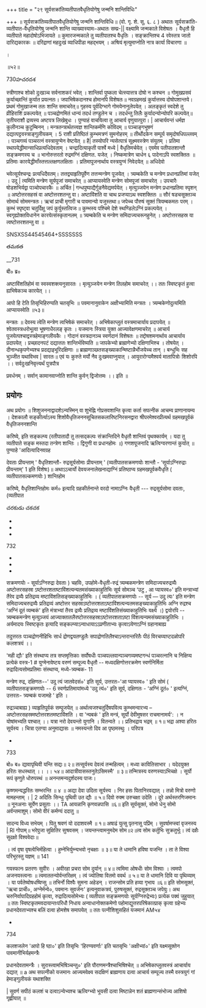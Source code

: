 +++
title = "२९ सूर्यसक्रांतिव्यतीपातवैधृतियोगेषु जन्मनि शान्तिविधिः"

+++
॥ सूर्यसक्रांतिव्यतीपातवैधृतियोगेषु जन्मनि शान्तिविधिः॥ (वो. गृ. शे. सू. ६. ८ ) अथातः सूर्यसक्रांति-व्यतीपात-वैधृतियोगेषु जन्मनि शान्ति व्याख्यास्यामः-अथातः सम्प्र-|| वक्ष्यामि जन्मकाले विशेषतः । वैधृतौ हि व्यतीपाते महादोषोऽभिजायते ॥ कुमारजन्मकाले तु व्यतीपातश्च वैधृतिः । सङ्क्रान्तिश्च 4 रवेस्तत्र जातो दारिद्यकारकः ॥ दरिद्राणां महदुःखं व्याधिपीडा महद्भयम् । अश्रियं मृत्युमाप्नोति नात्र कार्या विचारणा ॥

।

॥५२॥

730హచరదశ

स्त्रीणाश्च शोको दुःखञ्च सर्वनाशकरं भवेत् । शान्तिर्वा पुष्कला चेत्स्यात्तत्र दोषो न कश्चन ॥ गोमुखप्रसवं कुर्याच्छान्तिं कुर्यात प्रयत्नतः। जपाभिषेकदानश्च होमानपि विशेषतः॥ नवग्रहमखं कुर्यात्तस्य दोषोपशान्तये। प्रथमं गोमुखाजन्म ततः शान्ति समाचरेत्॥ गृहस्य पूर्वदिग्भागे गोमयेनानुलेपयेत् । अलङ्कृतं स्वदेशे तु व्रीहिराशिं प्रकल्पयेत् ॥ पञ्चद्रोणमितं धान्यं तदर्ध तण्डुलेन च । तदर्धन्तु तिलैः कुर्यादन्योन्योपरि कल्पयेत्॥ तृतीयराशौ द्रव्यस्य अष्टपत्र लिखेबुधः । पुण्याहं वाचयित्वा तु आचार्य वृणुयात्पुरा। | आचार्यवन्तं धर्मज्ञ कुलीनञ्च कुटुम्बिनन् । मन्त्रतन्त्रार्थतत्त्वज्ञ शान्तिकर्मणि कोविदम् ॥ पञ्चाङ्गभूषणं दद्यात्पट्टवस्त्राङ्गुलीयकम् । 5 राशी प्रतिष्ठितं कुम्भमत्रणं सुमनोहरम् ॥ तीर्थोदकेन सम्पूर्य समृदोषधिपल्लवम् । पञ्चगव्यं पञ्चरत्नं वस्त्रायुग्मेन वेष्टयेत् ॥ है| तस्योपरि न्यसेत्पात्रं सूक्ष्मवस्त्रेण संयुतम् । प्रतिमा स्थापयेद्धीमान्साधिप्रत्यधिदेवताम् । चन्द्रादित्याकृती पार्श्वे मध्ये | वैधृतिमर्चयेत् । एवमेव पतीपातशान्तौ सङ्क्रमणस्य च ॥ भानोरुत्तरतो रुद्रमग्निं दक्षिणत. यजेत् । निष्कमात्रेण चार्धन ६ पादेनाऽपि स्वशक्तितः ॥ प्रतिमाः कारयेद्धीमाँस्तत्तल्लक्षणलक्षिताः । प्रतिमापूजनार्थाय वस्त्रयुग्मं निवेदयेत् ॥ अधिदेवो

भवेत्सूर्यश्चन्द्रः प्रत्यधिदैवतम्। तत्तद्व्याहृतिपूर्वेण तत्तन्मन्त्रेण पूजयेत् । त्र्यम्बकेति च मन्त्रेण प्रधानप्रतिमां यजेत् । उदु | त्यमिति मन्त्रेण सूर्यपूजां समाचरेत् ॥ आप्यायस्वेति मन्त्रेण सोमपूजां समाचरेत् । उपचारैः षोडशभिर्यद्वा पञ्चोपचारकैः ॥ अर्चित | गन्धपुष्पाद्यैर्गुडनैवेद्यमर्पयेत् । मृत्युञ्जयेन मन्त्रेण प्रधानप्रतिमा स्पृशन् ॥ अष्टोत्तरसहस्रं वा अष्टोत्तरशतन्तु वा। अष्टाविंशति वा चाथ प्रजप्याऽथ स्वशक्तितः ॥ सौरं षडचसूक्तञ्च सोमार्थ सोममन्त्रतः। ऋचां प्राची मृगारी च पावमान्यो यजुस्तथा॥ जपेच्च पौरुषं सूक्तं त्रियम्बकमतः परम् । कुम्भं स्पृष्ट्वा चतुर्दिक्षु जपं कुर्युस्तत्विजः॥ कुम्भस्य पश्चिमे देशे स्थण्डिलेऽग्निं प्रकल्पयेत् । स्वगृह्योक्तविधानेन कारयेत्संस्कृतानलम् ॥ त्र्यम्बकेति च मन्त्रेण समिदाज्यचरूनहुनेत् । अष्टोत्तरसहस्र या त्वष्टोत्तरशतन्तु वा ॥

SNSXSS44545464+SSSSSSS

తమకత

__731

बी० ब्र०

अष्टाविंशतिहोमं वा स्वस्वशक्त्यनुसारतः । मृत्युञ्जयेन मन्त्रेण तिलहोम समाचरेत् ।। ततः स्विष्टकृतं हुत्वा ह्यभिषेकञ्च कारयेत् ।।

आपो हि टेति तिसृभिहिरण्यति चतसृभिः ॥ पवमानानुवाकेन अक्षीभ्यामिति मन्त्रतः । त्र्यम्बकेणोदुत्यमिति आप्यायस्वेति ॥५३॥

मन्त्रतः ॥ देवस्य त्वेति मन्त्रेण त्वभिषेकं समाचरेत् । अभिषेकाप्लुतं वस्त्रमाचार्याय प्रदापयेत् ॥श्वेतवस्त्रधरोभूत्वा भूषणाधैरलङ् कृतः । यजमानः स्त्रिया युक्त आज्यावेक्षणमाचरेत् ॥ आचार्य पूजयेत्पश्चाद्वस्त्रहेमाङ्गलीयकैः । गोदानं वस्त्रदानञ्च स्वर्णदानं विशेषतः ॥ तद्दोषशमनार्थाय आचार्याय प्रदापयेत् । प्रच्छादनपटं दद्यात्ततः शान्तिर्भविष्यति ॥ जापकेभ्यो ब्राह्मणेभ्यो दक्षिणाभिश्च । तोषयेत् । दीनान्धकृपणेभ्यश्च प्रदद्याइभूरिदक्षिणाः ॥ ब्राह्मणाञ्छतसङ्ख्याकान्मिष्टान्नैर्भोजयेच्च तान् । बन्धुभिः सह भुञ्जीत यथाविभव | सारतः॥ एवं यः कुरुते मर्यो नैव दुःखमवाप्नुयात् । आयुरारोग्यमैश्वर्य मातापित्रोः शिशोरपि ।। सर्वदुःखनिवृत्त्यर्थं पुत्रपौत्र

प्रवर्धनम् । सर्वान् कामानवाप्नोति शान्ति कुर्वन् द्विजोत्तमः ।। इति ॥
## प्रयोगः
अथ प्रयोगः ॥ शिशुजननाद्वादशेऽन्यस्मिन् वा शुभेह्नि गोप्रसवशान्ति कृत्वा कर्ता सपत्नीक आचम्य प्राणानायम्य । देशकालौ सङ्कीर्त्याऽस्य शिशोवैधृतिजननसूचितसकलारिष्टनिरसनद्वारा श्रीपरमेश्वरप्रीत्यर्थ ग्रहमखपूर्वकं वैधृतिजननशान्ति

करिष्ये, इति सङ्कल्प्य (रतीपातादौ तु तत्सद्कल्पः संक्रान्तिदिने वैधृतौ शान्तिवं पृथक्कार्यम् । यदा तु व्यतीपाते सङ्क मस्तदा तन्त्रेण शान्तिः । द्विगुणी वा प्रधानहोमः ॥) गणशपूजनादि ऋत्विग्वरणान्तं कुर्यात् ॥ पुण्याहे 'आदित्यादिनवग्रह

देवताः प्रीयन्ताम् ' वैधृतिशान्तौ- रुद्रसूर्यसोमाः प्रीयन्ताम् ' (व्यतीपातसक्रमणयोः शान्तौ - ‘सूर्याऽग्निरुद्राः प्रीयन्ताम्' 1 इति विशेषः)॥ अथाऽऽचार्यो देवयजनालेखनाद्याग्निं प्रतिष्ठाप्य ग्रहमखपूर्वकवैधृति ( व्यतीपातसल्कमणयोः ) शान्तिहोम

करिष्ये, वैधृतिशान्तिहोमः कर्म० इत्यादि ग्रहकीर्तनान्ते वरदो नामाऽग्निः वैधृती --- रुद्रसूर्यसोमा दवताः, (व्यतीपात

చరకుడు చకచక

-

-

-

732

-

-

-

सक्रमणयोः - सूर्याऽग्निरुद्रा देवताः ) चहविः, उपहोमे-वैधृती-रुद्रं त्र्यम्बकमन्त्रेण समिदाज्यचरुद्रव्यैः अष्टोत्तरसहस्रा ऽष्टोत्तरशताष्टाविंशत्यन्यतमसंख्याकाहुतिभिः सूर्य सोमञ्च ‘उटु , आ प्यायस्व०' इति मन्त्राभ्यां तैरेव द्रव्यैः प्रतिद्रव्य मष्टाविंशतिसङ्ख्याकाहुतिभिः । ( व्यतीपातसक्रमणयोः -- सूर्य — उदु त्यः' इति मन्त्रेण समिदाज्यचरुद्रव्यैः प्रतिद्रव्यं अष्टोत्तर सहस्राऽष्टोत्तरशताऽष्टाविंशत्यन्यतमसङ्ख्याकाहुतिभिः अग्नि रुद्रश्च ‘अग्निं दूतं व्यम्बकं' इति मंत्राभ्यां तैरव द्रव्यैः प्रतिद्रव्य मष्टाविंशतिसंख्याकाहुतिभिः यक्ष्ये ।) द्वयोरपि -- त्र्यम्बकमन्त्रेण मृत्युञ्जयं आज्याक्तातलैरष्टोत्तरसहस्राऽष्टोत्तरशताऽष्टा विंशत्यन्यमसंख्याकाहुतिभिः । अर्यमादयः स्विष्टकृतः इत्यादि सङ्कल्प्याऽन्वाधायाऽऽप्रणीताभ्यः कृत्वाऽयेणाऽग्निं ग्रहानाबाह्य

तदुत्तरतः पञ्चद्रोणनीहिभिः सार्ध द्रोणद्वयतण्डुलैः सपाद्रोणतिलैश्चाऽन्तरान्तरितैः पीठं विरचय्याप्टदळोपरि कलशत्रयं ।।

'मही द्यौः' इति संस्थाप्य तत्र सप्तमृत्तिकाः सर्वोषधीः पञ्चपल्लवान्पञ्चगव्यमष्टगन्धं पञ्चरत्नानि च निक्षिप्य प्रत्येकं वस्त्र-1 # युग्मेनावेष्टय वरुणं सम्पूज्य वैधृतौ -- मध्यदक्षिणोत्तरक्रमेण स्वर्णनिर्मिता रुद्रादित्यसोमप्रतिमाः संस्थाप्य, मध्ये-त्र्यम्बक- 11

मन्त्रेण रुद्र, दक्षिणतः--' उदु त्यं जातवेदसं०' इति सूर्य, उत्तरतः-'आ प्यायस्व० ' इति सोमं ( व्यतीपातसङ्क्रमणयोः -- 6 स्वर्णप्रतिमायांमध्ये 'उदु त्यं०' इति सूर्य, दक्षिणतः - ‘अग्निं दूतं० ' इत्यग्निं, उत्तरतः- त्र्यम्बकं यजामहे ' इति ।

रुद्रञ्चाबाह्य ) व्याहृतिपूर्वकं सम्पूजयेत् ॥ अर्थात्वजश्चतुर्दिषपवित्य कुम्भमन्वारभ्य – अष्टोत्तरसहस्रमष्टोत्तरशतमष्टाविंशति । वा 'न्यबकं ' इति मन्त्रं, सूर्यो देवीमुषसर राचमानामर्य': । न योषांमभ्यति पश्चात् ।। यत्रा नरो देवयन्तो युगानि । वितन्वते ।। प्रतिभद्राय भद्रम् ॥ १॥ भद्रा अश्वा हरितः सूर्यस्य । चित्रा एतग्वा अनुमाद्यासः ॥ नमस्यन्तो दिव आ पृष्ठमस्थुः । परिपत्र

-

733

बो० ब० द्यावापृथिवी यन्ति सद्यः॥ २॥ तत्सूर्यस्य देवत्वं तन्महित्वम् । मध्या कावितिसाभार । यदेदयुक्त हरितः सधस्थात् ।। ।। ५४॥ आदात्रीवासस्तनुतेऽसिमस्मै' ॥ ३॥ तन्मित्रस्य वरुणस्याऽभिचक्षे । सूर्यो रूपं कृणुते धोरुपस्थं ॥ अनन्तमन्यदुर्शदस्य पाजः।

कृष्णमन्यद्धरितः सम्भरन्ति ॥ ४ ॥ अद्या देवा उदिता सूर्यस्य । निर हसः पितानिरवद्यात् । तन्नो मित्रो वरुणो मामहन्ताम् । | 2 अदितिः सिन्धुः पृथिवी उत द्यौः ॥ ५॥ दिवो रुक्म उरुचक्षा उदेति । दूरे अर्थस्तरणिजमानः ॥ नूनअनाः सूर्येण प्रसूताः ।। TA आयन्नानि कृणवन्नपासि ॥६॥ इति सूर्यसूक्तं, सोमो धेनु सोमो अर्वन्तमाशुम्। सोमो वीरं कर्मण्यं ददातु ॥

सादन्य विध्य सभेयम् । पितु श्रवणं यो ददाशवस्मै ॥ १॥ अषाढं युत्सु पृतनासु पप्रिंम् । सुवर्षामप्स्वां वृजनस्य | RI गोपाम्॥ भरेपुजा सुक्षितिर सुश्रवसम् । जयन्तन्त्वामनुमदेम सोम॥२॥त्व सोम कर्तुभिः सुक्रतुर्भूः। त्वं दक्षैः सुदक्षो विश्ववेदाः॥

। त्वं वृषा वृषत्वेभिर्महित्वा । हुम्नेभिर्युम्न्यभवो नृचक्षाः ॥ ३॥ या ते धामानि हविषा यजन्ति । ता ते विश्वा परिभूरस्तु यज्ञम् ॥ 141

गयस्फानः प्रतरणः सुवीरः । अवीरहा प्रचरा सोम दुर्यान् ॥ ४॥ त्वमिमा ओषधीः सोम विश्वाः । त्वमपो अजनयस्त्वनाः ॥ त्वमाततन्योर्वन्तरिक्षम् । त्वं ज्योतिषा वितमो ववर्थ ॥ ५॥ या ते धामानि दिवि या पृथिव्याम् । या पर्वतेष्वोषधष्विप्सु ॥ तभिर्नो विश्वैः सुमना अहेडन् । राजन्सोम प्रति हव्या गृभाय ॥६॥ इति सोमसूक्तं, 'ऋचा प्राची०, अग्नेर्मन्वे०, पवमानः सुवर्जनः' इत्यनुवाकत्रयं, पुरुषसूक्तं, रुद्रसूक्तञ्च जपेयुः। अथ चरुनिर्वापादिग्रहहोमं कृत्वा, रुद्रादित्यसोमेभ्यः ( व्यतीपात सङ्क्रमणयोः सूर्यग्निरुद्रेभ्यः) प्रत्येक पक्वं जुहुयात् ॥ ततः स्विष्टकृतमवदायान्तःपरिधौ निधाय अन्वाधानोक्तकमेणो पहोमाद्युत्तरपरिषेकात्प्राक् कृत्वा ग्रहेभ्यः प्रधानदेवताभ्यश्च बलिं दत्वा होमशेष समापयेत् ॥ ततः पत्नीशिशुसहितं यजमानं AM५४

-

734

कलशजलेन 'आपो हि ष्ठा०' इति तिसृभिः 'हिरण्यवर्णाः' इति चतसृभिः 'अक्षीभ्यां०' इति यक्ष्मसूक्तेन पावमानीभिर्यहमन्त्रैः

प्रधानदेवतामन्त्रैः । सुरास्त्वामभिषिञ्चन्तु०' इति पौराणमन्त्रैश्चाभिषिश्चेत् ॥ अभिषेकाप्लुतवस्त्रं आचार्याय दद्यात् ॥ a अथ सपत्नीको यजमानः आज्यमवेक्ष्य सदक्षिणं ब्राह्मणाय दत्वा आचार्य सम्पूज्य तस्मै वस्त्रयुगं गां हेमाङ्गुलीयकं यथाशक्ति

| सुवर्ण सपीठं कलशं च दत्वाऽन्येभ्यश्च ऋत्विग्भ्यो भूयसी दत्वा मिष्टान्नेन शतं ब्राह्मणान्संभोज्य आशिषो गृह्णीयात् ॥